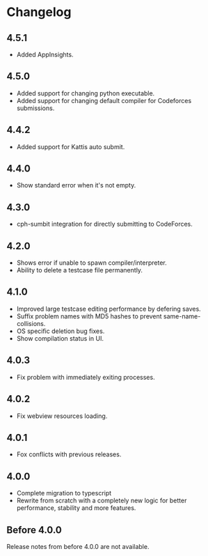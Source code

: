 # Changelog

## 4.5.1

-   Added AppInsights.

## 4.5.0

-   Added support for changing python executable.
-   Added support for changing default compiler for Codeforces submissions.

## 4.4.2

-   Added support for Kattis auto submit.

## 4.4.0

-   Show standard error when it's not empty.

## 4.3.0

-   cph-sumbit integration for directly submitting to CodeForces.

## 4.2.0

-   Shows error if unable to spawn compiler/interpreter.
-   Ability to delete a testcase file permanently.

## 4.1.0

-   Improved large testcase editing performance by defering saves.
-   Suffix problem names with MD5 hashes to prevent same-name-collisions.
-   OS specific deletion bug fixes.
-   Show compilation status in UI.

## 4.0.3

-   Fix problem with immediately exiting processes.

## 4.0.2

-   Fix webview resources loading.

## 4.0.1

-   Fox conflicts with previous releases.

## 4.0.0

-   Complete migration to typescript
-   Rewrite from scratch with a completely new logic for better performance,
    stability and more features.

## Before 4.0.0

Release notes from before 4.0.0 are not available.
